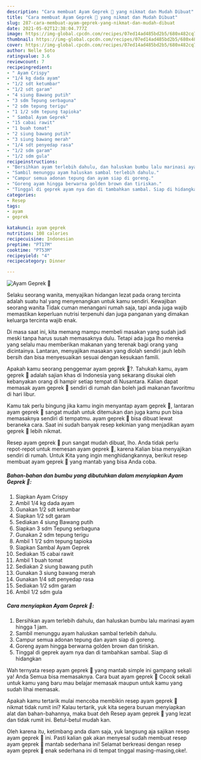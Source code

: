```yaml
---
description: "Cara membuat Ayam Geprek 🍗 yang nikmat dan Mudah Dibuat"
title: "Cara membuat Ayam Geprek 🍗 yang nikmat dan Mudah Dibuat"
slug: 287-cara-membuat-ayam-geprek-yang-nikmat-dan-mudah-dibuat
date: 2021-05-02T12:38:04.777Z
image: https://img-global.cpcdn.com/recipes/07ed14ad485bd2b5/680x482cq70/ayam-geprek-🍗-foto-resep-utama.jpg
thumbnail: https://img-global.cpcdn.com/recipes/07ed14ad485bd2b5/680x482cq70/ayam-geprek-🍗-foto-resep-utama.jpg
cover: https://img-global.cpcdn.com/recipes/07ed14ad485bd2b5/680x482cq70/ayam-geprek-🍗-foto-resep-utama.jpg
author: Nelle Soto
ratingvalue: 3.6
reviewcount: 7
recipeingredient:
- " Ayam Crispy"
- "1/4 kg dada ayam"
- "1/2 sdt ketumbar"
- "1/2 sdt garam"
- "4 siung Bawang putih"
- "3 sdm Tepung serbaguna"
- "2 sdm tepung terigu"
- "1 1/2 sdm tepung tapioka"
- " Sambal Ayam Geprek"
- "15 cabai rawit"
- "1 buah tomat"
- "2 siung bawang putih"
- "3 siung bawang merah"
- "1/4 sdt penyedap rasa"
- "1/2 sdm garam"
- "1/2 sdm gula"
recipeinstructions:
- "Bersihkan ayam terlebih dahulu, dan haluskan bumbu lalu marinasi ayam hingga 1 jam."
- "Sambil menunggu ayam haluskan sambal terlebih dahulu."
- "Campur semua adonan tepung dan ayam siap di goreng."
- "Goreng ayam hingga berwarna golden brown dan tiriskan."
- "Tinggal di geprek ayam nya dan di tambahkan sambal. Siap di hidangkan"
categories:
- Resep
tags:
- ayam
- geprek

katakunci: ayam geprek 
nutrition: 108 calories
recipecuisine: Indonesian
preptime: "PT17M"
cooktime: "PT53M"
recipeyield: "4"
recipecategory: Dinner

---
```



![Ayam Geprek 🍗](https://img-global.cpcdn.com/recipes/07ed14ad485bd2b5/680x482cq70/ayam-geprek-🍗-foto-resep-utama.jpg)

Selaku seorang wanita, menyajikan hidangan lezat pada orang tercinta adalah suatu hal yang menyenangkan untuk kamu sendiri. Kewajiban seorang  wanita Tidak cuman menangani rumah saja, tapi anda juga wajib memastikan keperluan nutrisi terpenuhi dan juga panganan yang dimakan keluarga tercinta wajib enak.

Di masa  saat ini, kita memang mampu membeli masakan yang sudah jadi meski tanpa harus susah memasaknya dulu. Tetapi ada juga lho mereka yang selalu mau memberikan makanan yang terenak bagi orang yang dicintainya. Lantaran, menyajikan masakan yang diolah sendiri jauh lebih bersih dan bisa menyesuaikan sesuai dengan kesukaan famili. 



Apakah kamu seorang penggemar ayam geprek 🍗?. Tahukah kamu, ayam geprek 🍗 adalah sajian khas di Indonesia yang sekarang disukai oleh kebanyakan orang di hampir setiap tempat di Nusantara. Kalian dapat memasak ayam geprek 🍗 sendiri di rumah dan boleh jadi makanan favoritmu di hari libur.

Kamu tak perlu bingung jika kamu ingin menyantap ayam geprek 🍗, lantaran ayam geprek 🍗 sangat mudah untuk ditemukan dan juga kamu pun bisa memasaknya sendiri di tempatmu. ayam geprek 🍗 bisa dibuat lewat beraneka cara. Saat ini sudah banyak resep kekinian yang menjadikan ayam geprek 🍗 lebih nikmat.

Resep ayam geprek 🍗 pun sangat mudah dibuat, lho. Anda tidak perlu repot-repot untuk memesan ayam geprek 🍗, karena Kalian bisa menyajikan sendiri di rumah. Untuk Kita yang ingin menghidangkannya, berikut resep membuat ayam geprek 🍗 yang mantab yang bisa Anda coba.

<!--inarticleads1-->

##### Bahan-bahan dan bumbu yang dibutuhkan dalam menyiapkan Ayam Geprek 🍗:

1. Siapkan  Ayam Crispy
1. Ambil 1/4 kg dada ayam
1. Gunakan 1/2 sdt ketumbar
1. Siapkan 1/2 sdt garam
1. Sediakan 4 siung Bawang putih
1. Siapkan 3 sdm Tepung serbaguna
1. Gunakan 2 sdm tepung terigu
1. Ambil 1 1/2 sdm tepung tapioka
1. Siapkan  Sambal Ayam Geprek
1. Sediakan 15 cabai rawit
1. Ambil 1 buah tomat
1. Sediakan 2 siung bawang putih
1. Gunakan 3 siung bawang merah
1. Gunakan 1/4 sdt penyedap rasa
1. Sediakan 1/2 sdm garam
1. Ambil 1/2 sdm gula




<!--inarticleads2-->

##### Cara menyiapkan Ayam Geprek 🍗:

1. Bersihkan ayam terlebih dahulu, dan haluskan bumbu lalu marinasi ayam hingga 1 jam.
1. Sambil menunggu ayam haluskan sambal terlebih dahulu.
1. Campur semua adonan tepung dan ayam siap di goreng.
1. Goreng ayam hingga berwarna golden brown dan tiriskan.
1. Tinggal di geprek ayam nya dan di tambahkan sambal. Siap di hidangkan




Wah ternyata resep ayam geprek 🍗 yang mantab simple ini gampang sekali ya! Anda Semua bisa memasaknya. Cara buat ayam geprek 🍗 Cocok sekali untuk kamu yang baru mau belajar memasak maupun untuk kamu yang sudah lihai memasak.

Apakah kamu tertarik mulai mencoba membikin resep ayam geprek 🍗 nikmat tidak rumit ini? Kalau tertarik, yuk kita segera buruan menyiapkan alat dan bahan-bahannya, maka buat deh Resep ayam geprek 🍗 yang lezat dan tidak rumit ini. Betul-betul mudah kan. 

Oleh karena itu, ketimbang anda diam saja, yuk langsung aja sajikan resep ayam geprek 🍗 ini. Pasti kalian gak akan menyesal sudah membuat resep ayam geprek 🍗 mantab sederhana ini! Selamat berkreasi dengan resep ayam geprek 🍗 enak sederhana ini di tempat tinggal masing-masing,oke!.

